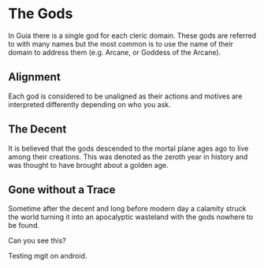 # The Gods
In Guia there is a single god for each cleric domain. These gods are referred to with many names but the most common is to use the name of their domain to address them (e.g. Arcane, or Goddess of the Arcane). 

## Alignment
Each god is considered to be unaligned as their actions and motives are interpreted differently depending on who you ask.

## The Decent
It is believed that the gods descended to the mortal plane ages ago to live among their creations. This was denoted as the zeroth year in history and was thought to have brought about a golden age.

## Gone without a Trace
Sometime after the decent and long before modern day a calamity struck the world turning it into an apocalyptic wasteland with the gods nowhere to be found.

Can you see this?
<!-- Testing the comment -->

Testing mgit on android.